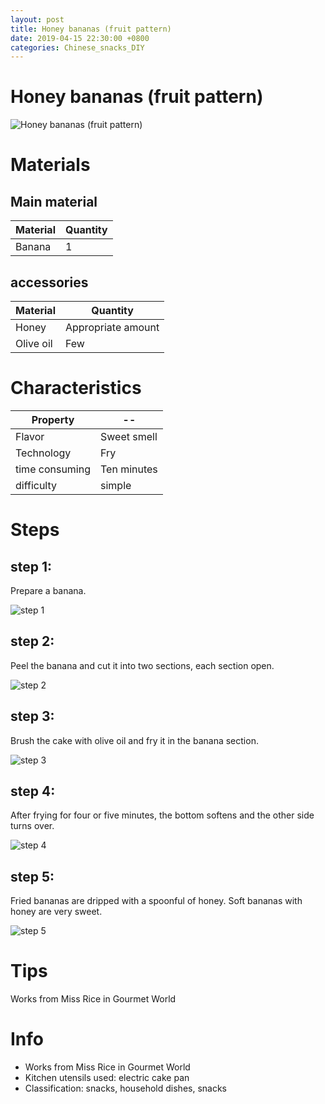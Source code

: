 ```yaml
---
layout: post
title: Honey bananas (fruit pattern)
date: 2019-04-15 22:30:00 +0800
categories: Chinese_snacks_DIY
---
```


# Honey bananas (fruit pattern)

![Honey bananas (fruit pattern)]({{site.baseurl}}/img/452957/452957.jpg)

# Materials


## Main material

Material|Quantity
--|--
Banana|1

## accessories

Material|Quantity
--|--
Honey|Appropriate amount
Olive oil|Few

# Characteristics

Property|--
--|--
Flavor|Sweet smell
Technology|Fry
time consuming|Ten minutes
difficulty|simple

# Steps

## step 1:

Prepare a banana.

![step 1]({{site.baseurl}}/img/452957/1.jpg)

## step 2:

Peel the banana and cut it into two sections, each section open.

![step 2]({{site.baseurl}}/img/452957/2.jpg)

## step 3:

Brush the cake with olive oil and fry it in the banana section.

![step 3]({{site.baseurl}}/img/452957/3.jpg)

## step 4:

After frying for four or five minutes, the bottom softens and the other side turns over.

![step 4]({{site.baseurl}}/img/452957/4.jpg)

## step 5:

Fried bananas are dripped with a spoonful of honey. Soft bananas with honey are very sweet.

![step 5]({{site.baseurl}}/img/452957/5.jpg)

# Tips

Works from Miss Rice in Gourmet World

# Info

- Works from Miss Rice in Gourmet World
- Kitchen utensils used: electric cake pan
- Classification: snacks, household dishes, snacks